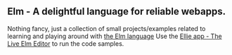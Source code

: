 ## Elm - A delightful language for reliable webapps.

Nothing fancy, just a collection of small projects/examples related to learning and playing around with [the Elm language](https://elm-lang.org/)
Use the [Ellie app - The Live Elm Editor](https://ellie-app.com/) to run the code samples.

